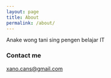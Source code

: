 ```yaml
---
layout: page
title: About
permalink: /about/
---
```


Anake wong tani sing pengen belajar IT

### Contact me

xano.cans@gmail.com
